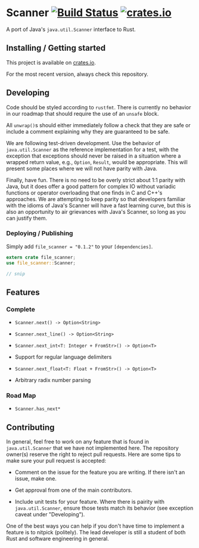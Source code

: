 # Scanner [![Build Status](https://travis-ci.org/hxtk/Rust-Scanner.png?branch=master)](https://travis-ci.org/hxtk/Rust-Scanner) [![crates.io](https://img.shields.io/crates/v/file_scanner.svg)](https://crates.io/crates/file_scanner)

A port of Java's `java.util.Scanner` interface to Rust.

## Installing / Getting started

This project is available on [crates.io](https://crates.io/crates/file_scanner).

For the most recent version, always check this repository.

## Developing

Code should be styled according to `rustfmt`. There is currently no behavior
in our roadmap that should require the use of an `unsafe` block.

All `unwrap()`s should either immediately follow a check that they are safe or
include a comment explaining why they are guaranteed to be safe.

We are following test-driven development. Use the behavior of `java.util.Scanner` as the reference implementation for a test, with the exception that exceptions should never be raised in a situation where a wrapped return value, e.g., `Option`, `Result`, would be appropriate. This will present some places where we will not have parity with Java.

Finally, have fun. There is no need to be overly strict about 1:1 parity with Java, but it does offer a good pattern for complex IO without variadic functions or operator overloading that one finds in C and C++'s approaches. We are attempting to keep parity so that developers familiar with the idioms of Java's Scanner will have a fast learning curve, but this is also an opportunity to air grievances with Java's Scanner, so long as you can justify them.

### Deploying / Publishing

Simply add `file_scanner = "0.1.2"` to your `[dependencies]`.

```rust
extern crate file_scanner;
use file_scanner::Scanner;

// snip
```

## Features

### Complete

- `Scanner.next() -> Option<String>`

- `Scanner.next_line() -> Option<String>`

- `Scanner.next_int<T: Integer + FromStr>() -> Option<T>`

- Support for regular language delimiters

- `Scanner.next_float<T: Float + FromStr>() -> Option<T>`

- Arbitrary radix number parsing

### Road Map

- `Scanner.has_next*`

## Contributing

In general, feel free to work on any feature that is found in `java.util.Scanner` that we have not implemented here. The repository owner(s) reserve the right to reject pull requests. Here are some tips to make sure your pull request is accepted:

- Comment on the issue for the feature you are writing. If there isn't an issue, make one.

- Get approval from one of the main contributors.

- Include unit tests for your feature. Where there is pairity with `java.util.Scanner`, ensure those tests match its behavior (see exception caveat under "Developing").

One of the best ways you can help if you don't have time to implement a feature is to nitpick (politely). The lead developer is still a student of both Rust and software engineering in general.
